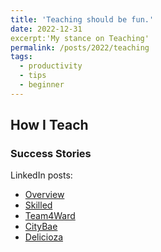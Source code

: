 ```yaml
---
title: 'Teaching should be fun.'
date: 2022-12-31
excerpt:'My stance on Teaching'
permalink: /posts/2022/teaching
tags:
  - productivity
  - tips
  - beginner
---
```

## How I Teach



### Success Stories

LinkedIn posts:
* <a class="btn btn-outline-primary my-1 mr-1 btn-sm" href="https://www.linkedin.com/pulse/computer-science-fun-universit-t-liechtenstein/" target="_blank" rel="noopener">Overview</a> <a href="{{ base_path }}/files/success/isd21_overview.png" target="_blank" rel="noopener"><span class="badge badge-info"><i class="fa fa-receipt" aria-hidden="true"></i></span></a>
* <a class="btn btn-outline-primary my-1 mr-1 btn-sm" href="https://www.linkedin.com/pulse/how-select-most-suitable-employee-given-task-/" target="_blank" rel="noopener">Skilled</a> <a href="{{ base_path }}/files/success/isd21_skilled.png" target="_blank" rel="noopener"><span class="badge badge-info"><i class="fa fa-receipt" aria-hidden="true"></i></span></a>
* <a class="btn btn-outline-primary my-1 mr-1 btn-sm" href="https://www.linkedin.com/pulse/looking-cheap-fuel-station-nearby-ask-alexa-/" target="_blank" rel="noopener">Team4Ward</a> <a href="{{ base_path }}/files/success/isd21_team4ward.png" target="_blank" rel="noopener"><span class="badge badge-info"><i class="fa fa-receipt" aria-hidden="true"></i></span></a>
* <a class="btn btn-outline-primary my-1 mr-1 btn-sm" href="https://www.linkedin.com/pulse/planning-next-city-visit-let-citybae-guide-you-/" target="_blank" rel="noopener">CityBae</a> <a href="{{ base_path }}/files/success/isd21_citybae.png" target="_blank" rel="noopener"><span class="badge badge-info"><i class="fa fa-receipt" aria-hidden="true"></i></span></a>
* <a class="btn btn-outline-primary my-1 mr-1 btn-sm" href="https://www.linkedin.com/posts/advije-rizvani-124006227_unili-university-liechtenstein-activity-6912382791099793408-VzgR?utm_source=linkedin_share&utm_medium=member_desktop_web" target="_blank" rel="noopener">Delicioza</a> <a href="{{ base_path }}/files/success/isd21_delicioza.png" target="_blank" rel="noopener"><span class="badge badge-info"><i class="fa fa-receipt" aria-hidden="true"></i></span></a>

